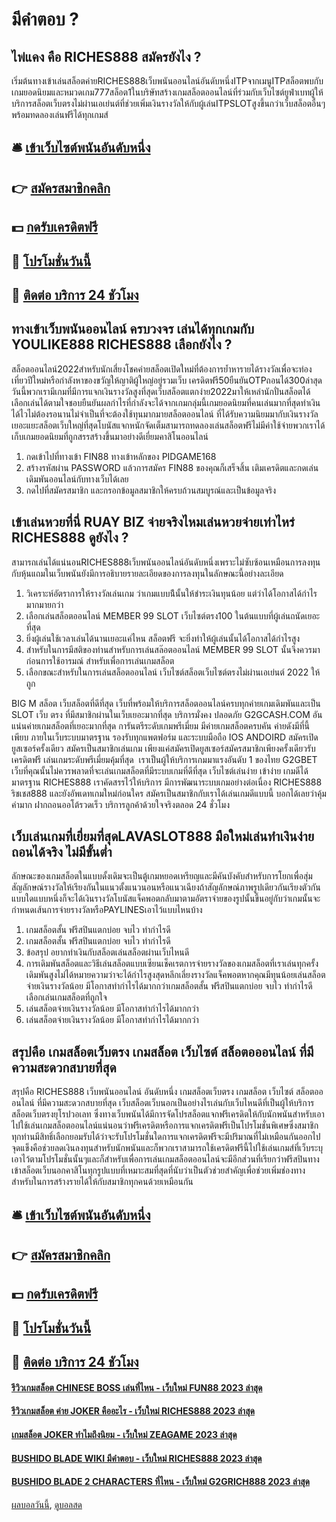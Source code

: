 #  มีคำตอบ ?
## ไพ่แคง  คือ RICHES888 สมัครยังไง ?
เริ่มต้นทางเข้าเล่นสล็อตค่ายRICHES888เว็บพนันออนไลน์อันดับหนึ่งITPจากเมนูITPสล็อตพบกับเกมยอดนิยมและหมวดเกม777สล็อต1ในบริษัทสร้างเกมสล็อตออนไลน์ที่ร่วมกับเว็บไซต์ยูฟ่าเบทผู้ให้บริการสล็อตเว็บตรงไม่ผ่านเอเย่นต์ที่ช่วยเพิ่มเงินรางวัลให้กับผู้เล่นITPSLOTสูงขึ้นกว่าเว็บสล็อตอื่นๆพร้อมทดลองเล่นฟรีได้ทุกเกมส์

## 🛎 [เข้าเว็บไซต์พนันอันดับหนึ่ง](https://bit.ly/3SdLNi2)
## 👉 [สมัครสมาชิกคลิก](https://bit.ly/3SdLNi2)
## 💵 [กดรับเครดิตฟรี](https://bit.ly/3dyRKHj)
## 👑 [โปรโมชั่นวันนี้](https://bit.ly/3dyRKHj)
## 📱 [ติดต่อ บริการ 24 ชัวโมง](https://bit.ly/3dyRKHj)

## ทางเข้าเว็บพนันออนไลน์  ครบวงจร เล่นได้ทุกเกมกับ YOULIKE888 RICHES888 เลือกยังไง ?
สล็อตออนไลน์2022สำหรับนักเสี่ยงโชคค่ายสล็อตเปิดใหม่ที่ต้องการย้ำหารายได้รางวัลเพื่อจะท่องเที่ยวปีใหม่หรือกำลังหาของขวัญให้ญาติผู้ใหญ่อยู่รวมเว็บ เครดิตฟรี50ยืนยันOTPถอนได้300ล่าสุดวันนี้พวกเรามีเกมที่มีการแจกเงินรางวัลสูงที่สุดเว็บสล็อตแตกง่าย2022มาให้เหล่านักปั่นสล็อตได้เลือกเล่นได้ตามใจชอบยืนยันผลกำไรที่กำลังจะได้จากเกมกลุ่มนี้เกมยอดนิยมที่คนเล่นมากที่สุดทำเงินได้ไวไม่ต้องรอนานไม่จำเป็นที่จะต้องใช้ทุนมากมายสล็อตออนไลน์ ที่ได้รับความนิยมมากับเงินรางวัลเยอะแยะสล็อตเว็บใหญ่ที่สุดโบนัสแจกหนักจัดเต็มสามารถทดลองเล่นสล็อตฟรีไม่มีค่าใช้จ่ายพวกเราได้เก็บเกมยอดนิยมที่ถูกสรรสร้างขึ้นมาอย่างดีเยี่ยมคาสิโนออนไลน์
1. กดเข้าไปที่ทางเข้า FIN88 ทางเข้าหลักของ PIDGAME168
2. สร้างรหัสผ่าน PASSWORD แล้วการสมัคร FIN88 ของคุณก็เสร็จสิ้น เติมเครดิตและกดเล่นเดิมพันออนไลน์กับทางเว็บได้เลย
3. กดไปที่สมัครสมาชิก และกรอกข้อมูลสมาชิกให้ครบถ้วนสมบูรณ์และเป็นข้อมูลจริง

##  เข้าเล่นหวยที่นี่ RUAY BIZ จ่ายจริงไหมเล่นหวยจ่ายเท่าไหร่ RICHES888 ดูยังไง ?
สามารถเล่นได้แน่นอนRICHES888เว็บพนันออนไลน์อันดับหนึ่งเพราะไม่ซับซ้อนเหมือนการลงทุนกับหุ้นแถมในเว็บพนันยังมีการอธิบายรายละเอียดของการลงทุนในลักษณะนี้อย่างละเอียด
1. วิเคราะห์อัตราการให้รางวัลเล่นเกม ว่าเกมแบบน้ีนั้นให้ชำระเงินทุนน้อย แต่ว่าได้โอกาสได้กำไรมากมายกว่า
2. เลือกเล่นสล็อตออนไลน์ MEMBER 99 SLOT เว็บไซต์ตรง100 ในต้นแบบที่ผู้เล่นถนัดเยอะที่สุด
3. ยิ่งผู้เล่นใช้เวลาเล่นได้นานเยอะแค่ไหน สล็อตฟรี จะยิ่งทำให้ผู้เล่นนั้นได้โอกาสได้กำไรสูง
4. สำหรับในการมีสติของท่านสำหรับการเล่นสล๊อตออนไลน์ MEMBER 99 SLOT นั้นจึงควรมาก่อนการใช้อารมณ์ สำหรับเพื่อการเล่นเกมสล็อต
5. เลือกขณะสำหรับในการเล่นสล็อตออนไลน์ เว็บไซต์สล็อตเว็บไซต์ตรงไม่ผ่านเอเย่นต์ 2022 ให้ถูก

BIG  M สล็อต เว็บสล็อตที่ดีที่สุด เว็บที่พร้อมให้บริการสล็อตออนไลน์ครบทุกค่ายเกมเดิมพันและเป็น SLOT เว็บ ตรง ที่มีสมาชิกผ่านในเว็บเยอะมากที่สุด บริการมั่งคง ปลอดภัย G2GCASH.COM อันแน่นค่ายเกมสล็อตที่เยอะมากที่สุด การันตรีระดับเกมพรีเมี่ยม มีค่ายเกมสล็อตครบคัน ค่ายดังมีที่นี้เพียบ ภายในเว็บระบบมาตรฐาน รองรับทุกแพตฟอร์ม และระบบมือถือ IOS ANDOIRD สมัครเปิดยูสเซอร์ครั้งเดียว สมัครเป็นสมาชิกเล่นเกม เพียงแค่สมัครเปิดยูสเซอร์สมัครสมาชิกเพียงครั้งเดียวรับเครดิตฟรี เล่นเกมระดับพรีเมี่ยมคุ้มที่สุด  เราเป็นผู้ให้บริการเกมมาแรงอันดับ 1 ของไทย G2GBET เว็บที่คุณนั้นไม่ควรพลาดที่จะเล่นเกมสล็อตที่มีระบบเกมที่ดีที่สุด เว็บไซต์เล่นง่าย เข้าง่าย เกมดีได้มาตรฐาน RICHES888 เราคัดสรรไว้ให้บริการ มีการพัฒนาระบบเกมอย่างต่อเนื่อง RICHES888 ริชเชส888 และยังอัพเดทเกมใหม่ก่อนใคร สมัครเป็นสมาชิกกับเราได้เล่นเกมดีแบบนี้ บอกได้เลยว่าคุ้มค่ามาก ฝากถอนออโต้รวดเร็ว บริการลูกค้าด้วยใจจริงตลอด 24 ชั่วโมง

##  เว็บเล่นเกมที่เยี่ยมที่สุดLAVASLOT888 มือใหม่เล่นทำเงินง่าย ถอนได้จริง ไม่มีขั้นต่ำ
ลักษณะของเกมสล็อตในแบบดั้งเดิมจะเป็นตู้เกมหยอดเหรียญและมีคันบังคับสำหรับการโยกเพื่อสุ่มสัญลักษณ์รางวัลให้เรียงกันในแนวตั้งแนวนอนหรือแนวเฉียงถ้าสัญลักษณ์ภาพรูปเดียวกันเรียงตัวกันแบบใดแบบหนึ่งก็จะได้เงินรางวัลโบนัสแจ็คพอตกลับมาตามอัตราจ่ายของรูปนั้นขึ้นอยู่กับว่าเกมนั้นจะกำหนดเส้นการจ่ายรางวัลหรือPAYLINESเอาไว้แบบไหนบ้าง
1. เกมสล็อตสั้น ฟรีสปินแตกบ่อย จบไว ทำกำไรดี
2. เกมสล็อตสั้น ฟรีสปินแตกบ่อย จบไว ทำกำไรดี
3. ข้อสรุป อยากทำเงินกับสล็อตเล่นสล็อตผ่านเว็บไหนดี
4. การเดิมพันสล็อตและวิธีเล่นสล็อตแบบเซียนเช็คเรตการจ่ายรางวัลของเกมสล็อตที่เราเล่นทุกครั้งเดิมพันสูงไม่ได้หมายความว่าจะได้กำไรสูงสุดหลีกเลี่ยงรางวัลแจ็คพอตหากคุณมีทุนน้อยเล่นสล็อตจ่ายเงินรางวัลน้อย มีโอกาสทำกำไรได้มากกว่าเกมสล็อตสั้น ฟรีสปินแตกบ่อย จบไว ทำกำไรดีเลือกเล่นเกมสล็อตที่ถูกใจ
5. เล่นสล็อตจ่ายเงินรางวัลน้อย มีโอกาสทำกำไรได้มากกว่า
6. เล่นสล็อตจ่ายเงินรางวัลน้อย มีโอกาสทำกำไรได้มากกว่า

## สรุปคือ เกมสล็อตเว็บตรง  เกมสล็อต เว็บไซต์ สล็อตอออนไลน์ ที่มีความสะดวกสบายที่สุด
สรุปคือ RICHES888 เว็บพนันออนไลน์ อันดับหนึ่ง เกมสล็อตเว็บตรง  เกมสล็อต เว็บไซต์ สล็อตอออนไลน์ ที่มีความสะดวกสบายที่สุด เว็บสล็อตเว็บนอกเป็นอย่างไรเล่นกับเว็บไหนดีที่เป็นผู้ให้บริการสล็อตเว็บตรงยุโรปวอเลท ซึ่งทางเว็บพนันได้มีการจัดโปรสล็อตแจกฟรีเครดิตให้กับนักพนันสำหรับเอาไปใช้เล่นเกมสล็อตออนไลน์แน่นอนว่าฟรีเครดิตหรือการแจกเครดิตฟรีเป็นโปรโมชั่นพิเศษซึ่งสมาชิกทุกท่านมีสิทธิ์เลือกยอมรับได้ว่าจะรับโปรโมชั่นใดการแจกเครดิตฟรีจะมีปริมาณที่ไม่เหมือนกันออกไปจุดแข็งคือช่วยลดเงินลงทุนสำหรับนักพนันและก็พวกเราสามารถใช้เครดิตฟรีนี้ไปใช้เล่นเกมส์ที่เว็บระบุเอาไว้ตามโปรโมชั่นนั้นๆและก็สำหรับเพื่อการเล่นเกมสล็อตออนไลน์จะมีอีกส่วนที่เรียกว่าฟรีสปินทางเข้าสล็อตเว็บนอกคาสิโนทุกรูปแบบที่เหมาะสมที่สุดที่นับว่าเป็นตัวช่วยสำคัญเพื่อช่วยเพิ่มช่องทางสำหรับในการสร้างรายได้ให้กับสมาชิกทุกคนด้วยเหมือนกัน

## 🛎 [เข้าเว็บไซต์พนันอันดับหนึ่ง](https://bit.ly/3SdLNi2)
## 👉 [สมัครสมาชิกคลิก](https://bit.ly/3SdLNi2)
## 💵 [กดรับเครดิตฟรี](https://bit.ly/3dyRKHj)
## 👑 [โปรโมชั่นวันนี้](https://bit.ly/3dyRKHj)
## 📱 [ติดต่อ บริการ 24 ชัวโมง](https://bit.ly/3dyRKHj)

#### [รีวิวเกมสล็อต CHINESE BOSS เล่นที่ไหน - เว็บใหม่ FUN88 2023 ล่าสุด](https://atom.io/themes/รีวิวเกมสล็อต%20chinese%20boss%20เล่นที่ไหน%20-%20เว็บใหม่%20fun88%202023%20ล่าสุด)
#### [รีวิวเกมสล็อต ค่าย JOKER คืออะไร - เว็บใหม่ RICHES888 2023 ล่าสุด](https://atom.io/themes/รีวิวเกมสล็อต%20ค่าย%20joker%20คืออะไร%20-%20เว็บใหม่%20riches888%202023%20ล่าสุด)
#### [เกมสล็อต JOKER ทำไมถึงนิยม - เว็บใหม่ ZEAGAME 2023 ล่าสุด](https://atom.io/themes/เกมสล็อต%20joker%20ทำไมถึงนิยม%20-%20เว็บใหม่%20zeagame%202023%20ล่าสุด)
#### [BUSHIDO BLADE WIKI มีคำตอบ - เว็บใหม่ RICHES888 2023 ล่าสุด](https://atom.io/themes/bushido%20blade%20wiki%20มีคำตอบ%20-%20เว็บใหม่%20riches888%202023%20ล่าสุด)
#### [BUSHIDO BLADE 2 CHARACTERS ที่ไหน - เว็บใหม่ G2GRICH888 2023 ล่าสุด](https://atom.io/themes/bushido%20blade%202%20characters%20ที่ไหน%20-%20เว็บใหม่%20g2grich888%202023%20ล่าสุด)

[ผลบอลวันนี้](https://siamsport.tv "ผลบอลวันนี้"), [ดูบอลสด](https://siamsport.tv/ดูบอลสด "ดูบอลสด")